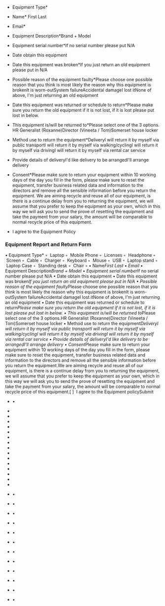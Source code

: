 - Equipment Type*

- Name* First Last

- Email*

- Equipment Description*Brand + Model

- Equipment serial number*If no serial number please put N/A

- Date obtain this equipment

- Date this equipment was broken*If you just return an old equipment please put in N/A

- Possible reason of the equipment faulty*Please choose one possible reason that you think is most likely the reason why this equipment is brokenIt is worn-outSystem failureAccidental damageI lost itNone of above, I'm just returning an old equipment

- Date this equipment was returned or schedule to return*Please make sure you return the old equipment if it is not lost, if it is lost please put lost in below.

- This equipment is/will be returned to*Please select one of the 3 options. HR Generalist (Roxanne)Director (Vineeta / Tom)Somerset house locker

- Method use to return the equipment*DeliveryI will return it by myself via public transportI will return it by myself via walking/cyclingI will return it by myself via drivingI will return it by myself via rental car service

- Provide details of deliveryI'd like delivery to be arrangedI'll arrange delivery

- Consent*Please make sure to return your equipment within 10 working days of the day you fill in the form, please make sure to reset the equipment, transfer business related data and information to the directors and remove all the sensible information before you return the equipment.   We are aiming recycle and reuse all of our equipment, is there is a continue delay from you to returning the equipment, we will assume that you prefer to keep the equipment as your own, which in this way we will ask you to send the prove of resetting the equipment and take the payment from your salary, the amount will be comparable to normal recycle price of this equipment.

- I agree to the Equipment Policy





### Equipment Report and Return Form

• Equipment Type*
    ◦  Laptop
    ◦  Mobile Phone
    ◦  Licenses
    ◦  Headphone
    ◦  Screen
    ◦  Cable
    ◦  Charger
    ◦  Keyboard
    ◦  Mouse
    ◦  USB
    ◦  Laptop stand
    ◦  Laptop Case
    ◦  Standing desk
    ◦  Chair
    ◦ 
• Name*First Last
• Email*
• Equipment Description*Brand + Model
• Equipment serial number*If no serial number please put N/A
• Date obtain this equipment
• Date this equipment was broken*If you just return an old equipment please put in N/A
• Possible reason of the equipment faulty*Please choose one possible reason that you think is most likely the reason why this equipment is brokenIt is worn-outSystem failureAccidental damageI lost itNone of above, I'm just returning an old equipment
• Date this equipment was returned or schedule to return*Please make sure you return the old equipment if it is not lost, if it is lost please put lost in below.
• This equipment is/will be returned to*Please select one of the 3 options.HR Generalist (Roxanne)Director (Vineeta / Tom)Somerset house locker
• Method use to return the equipment*DeliveryI will return it by myself via public transportI will return it by myself via walking/cyclingI will return it by myself via drivingI will return it by myself via rental car service
• Provide details of deliveryI'd like delivery to be arrangedI'll arrange delivery
• Consent*Please make sure to return your equipment within 10 working days of the day you fill in the form, please make sure to reset the equipment, transfer business related data and information to the directors and remove all the sensible information before you return the equipment.We are aiming recycle and reuse all of our equipment, is there is a continue delay from you to returning the equipment, we will assume that you prefer to keep the equipment as your own, which in this way we will ask you to send the prove of resetting the equipment and take the payment from your salary, the amount will be comparable to normal recycle price of this equipment.[ ]  I agree to the Equipment policySubmit

- •

- 

- 

- 

- 

- 

- 

- 

- 

- 

- 

- 

- 

- 

- 

- 

- •

- •

- •

- •

- •

- •

- •

- •

- •

- •

- •

- •